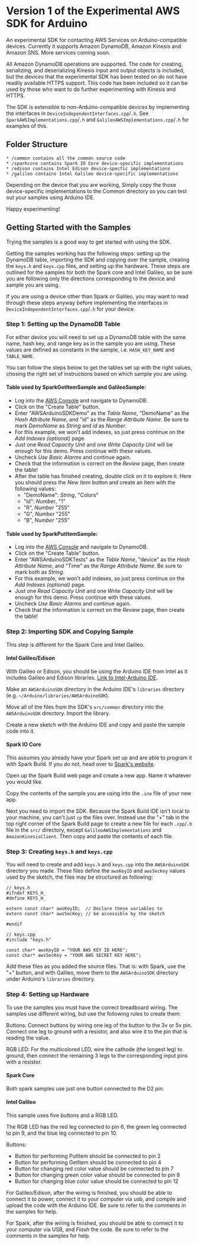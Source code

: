 # Version 1 of the Experimental AWS SDK for Arduino

An experimental SDK for contacting AWS Services on Arduino-compatible devices. Currently it supports Amazon DynamoDB, Amazon Kinesis and Amazon SNS. More services coming soon.

All Amazon DynamoDB operations are supported. The code for creating, serializing, and deserializing Kinesis input and output objects is included, but the devices that the experimental SDK has been tested on do not have readily available HTTPS support. This code has been included so it can be used by those who want to do further experimenting with Kinesis and HTTPS.

The SDK is extensible to non-Arduino-compatible devices by implementing the interfaces in `DeviceIndependentInterfaces.cpp`/`.h`. See `SparkAWSImplementations.cpp`/`.h` and `GalileoAWSImplementations.cpp`/`.h` for examples of this.

## Folder Structure

	* /common contains all the common source code
	* /sparkcore contains Spark IO Core device-specific implementations
	* /edison contains Intel Edison device-specfic implementations
	* /galileo contains Intel Galileo device-specific implementations

Depending on the device that you are working, Simply copy the those device-specific implementations to the Common directory so you can test out your samples using Arduino IDE.

Happy experimenting!

## Getting Started with the Samples

Trying the samples is a good way to get started with using the SDK.

Getting the samples working has the following steps: setting up the DynamoDB table, importing the SDK and copying over the sample, creating the `keys.h` and `keys.cpp` files, and setting up the hardware. These steps are outlined for the samples for both the Spark core and Intel Galileo, so be sure you are following only the directions corresponding to the device and sample you are using. 

If you are using a device other than Spark or Galileo, you may want to read through these steps anyway before implementing the interfaces in `DeviceIndependentInterfaces.cpp`/`.h` for your device.

### Step 1: Setting up the DynamoDB Table

For either device you will need to set up a DynamoDB table with the same name, hash key, and range key as in the sample you are using. These values are defined as constants in the sample, i.e. `HASH_KEY_NAME` and `TABLE_NAME`. 

You can follow the steps below to get the tables set up with the right values, chosing the right set of instructions based on which sample you are using.

#### Table used by SparkGetItemSample and GalileoSample:

* Log into the [AWS Console](http://console.aws.amazon.com/) and navigate to DynamoDB.
* Click on the "Create Table" button.
* Enter "AWSArduinoSDKDemo" as the *Table Name*, "DemoName" as the *Hash Attribute Name*, and "id" as the *Range Attribute Name*. Be sure to mark *DemoName* as *String* and *id* as *Number*.
* For this example, we won't add indexes, so just press continue on the *Add Indexes (optional)* page.
* Just one *Read Capacity Unit* and one *Write Capacity Unit* will be enough for this demo. Press continue with these values.
* Uncheck *Use Basic Alarms* and continue again.
* Check that the information is correct on the *Review* page, then create the table!
* After the table has finished creating, double click on it to explore it. Here you should press the *New Item* button and create an item with the following values:
  * "DemoName": *String*, "Colors"
  * "id": *Number*, "1"
  * "R", *Number* "255"
  * "G", *Number* "255"
  * "B", *Number* "255"

#### Table used by SparkPutItemSample:

* Log into the [AWS Console](http://console.aws.amazon.com/) and navigate to DynamoDB.
* Click on the "Create Table" button.
* Enter "AWSArduinoSDKTests" as the *Table Name*, "device" as the *Hash Attribute Name*, and "Time" as the *Range Attribute Name*. Be sure to mark both as *String*.
* For this example, we won't add indexes, so just press continue on the *Add Indexes (optional)* page.
* Just one *Read Capacity Unit* and one *Write Capacity Unit* will be enough for this demo. Press continue with these values.
* Uncheck *Use Basic Alarms* and continue again.
* Check that the information is correct on the *Review* page, then create the table!

### Step 2: Importing SDK and Copying Sample

This step is different for the Spark Core and Intel Galileo.

#### Intel Galileo/Edison

With Galileo or Edison, you should be using the Arduino IDE from Intel as it includes Galileo and Edison libraries. [Link to Intel-Arduino IDE](https://communities.intel.com/docs/DOC-22226).

Make an `AWSArduinoSDK` directory in the Arduino IDE's `libraries` directory (e.g. `~/Arduino/libraries/AWSArduinoSDK`).

Move all of the files from the SDK's `src/common` directory into the `AWSArduinoSDK` directory. Import the library.

Create a new sketch with the Arduino IDE and copy and paste the sample code into it.


#### Spark IO Core

This assumes you already have your Spark set up and are able to program it with Spark Build. If you do not, head over to [Spark's website](http://docs.spark.io/). 

Open up the Spark Build web page and create a new app. Name it whatever you would like.

Copy the contents of the sample you are using into the `.ino` file of your new app. 

Next you need to import the SDK. Because the Spark Build IDE isn't local to your machine, you can't just `cp` the files over. Instead use the "+" tab in the top right corner of the Spark Build page to create a new file for each `.cpp`/`.h` file in the `src/` directory, except `GalileoAWSImplementations` and `AmazonKinesisClient`. Then copy and paste the contents of each file.



### Step 3: Creating `keys.h` and `keys.cpp`

You will need to create and add `keys.h` and `keys.cpp` into the `AWSArduinoSDK` directory you made. These files define the `awsKeyID` and `awsSecKey` values used by the sketch, the files may be structured as following:

```
// keys.h
#ifndef KEYS_H_
#define KEYS_H_

extern const char* awsKeyID;  // Declare these variables to 
extern const char* awsSecKey; // be accessible by the sketch

#endif
```

```
// keys.cpp
#include "keys.h"

const char* awsKeyID = "YOUR AWS KEY ID HERE";
const char* awsSecKey = "YOUR AWS SECRET KEY HERE";
```

Add these files as you added the source files. That is: with Spark, use the "+" button, and with Galileo, move them to the `AWSArduinoSDK` directory under Arduino's `libraries` directory.

### Step 4: Setting up Hardware

To use the samples you must have the correct breadboard wiring. The samples use different wiring, but use the following rules to create them:

Buttons: Connect buttons by wiring one leg of the button to the 3v or 5v pin. Connect one leg to ground with a resistor, and also wire it to the pin that is reading the value.

RGB LED: For the multicolored LED, wire the cathode (the longest leg) to ground, then connect the remaining 3 legs to the corresponding input pins with a resistor.

#### Spark Core

Both spark samples use just one button connected to the D2 pin.

#### Intel Galileo

This sample uses five buttons and a RGB LED. 

The RGB LED has the red leg connected to pin 6, the green leg connected to pin 9, and the blue leg connected to pin 10.

Buttons:

* Button for performing PutItem should be connected to pin 2
* Button for performing GetItem should be connected to pin 4
* Button for changing red color value should be connected to pin 7
* Button for changing green color value should be connected to pin 8
* Button for changing blue color value should be connected to pin 12

For Galileo/Edison, after the wiring is finished, you should be able to connect it to power, connect it to your computer via usb, and compile and upload the code with the Arduino IDE. Be sure to refer to the comments in the samples for help.

For Spark, after the wiring is finished, you should be able to connect it to your computer via USB, and *Flash* the code. Be sure to refer to the comments in the samples for help.


